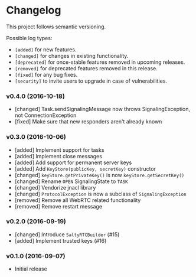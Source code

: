 # Changelog

This project follows semantic versioning.

Possible log types:

- `[added]` for new features.
- `[changed]` for changes in existing functionality.
- `[deprecated]` for once-stable features removed in upcoming releases.
- `[removed]` for deprecated features removed in this release.
- `[fixed]` for any bug fixes.
- `[security]` to invite users to upgrade in case of vulnerabilities.


### v0.4.0 (2016-10-18)

- [changed] Task.sendSignalingMessage now throws SignalingException, not ConnectionException
- [fixed] Make sure that new responders aren't already known

### v0.3.0 (2016-10-06)

- [added] Implement support for tasks
- [added] Implement close messages
- [added] Add support for permanent server keys
- [added] Add `KeyStore(publicKey, secretKey)` constructor
- [changed] `keyStore.getPrivateKey()` is now `keyStore.getSecretKey()`
- [changed] Rename `OPEN` SignalingState to `TASK`
- [changed] Vendorize jnacl library
- [changed] `ProtocolException` is now a subclass of `SignalingException`
- [removed] Remove all WebRTC related functionality
- [removed] Remove restart message

### v0.2.0 (2016-09-19)

- [changed] Introduce `SaltyRTCBuilder` (#15)
- [added] Implement trusted keys (#16)

### v0.1.0 (2016-09-07)

- Initial release
